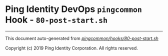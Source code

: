 
# Ping Identity DevOps `pingcommon` Hook - `80-post-start.sh`

---
This document auto-generated from _[pingcommon/hooks/80-post-start.sh](https://github.com/pingidentity/pingidentity-docker-builds/blob/master/pingcommon/hooks/80-post-start.sh)_

Copyright (c)  2019 Ping Identity Corporation. All rights reserved.
